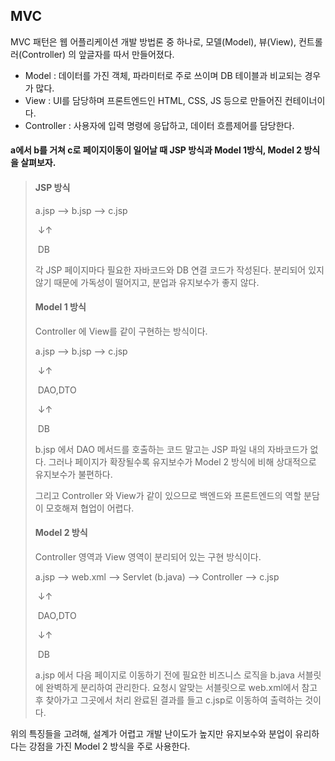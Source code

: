 ## MVC

MVC 패턴은 웹 어플리케이션 개발 방법론 중 하나로, 모델(Model), 뷰(View), 컨트롤러(Controller) 의 앞글자를 따서 만들어졌다.

- Model : 데이터를 가진 객체, 파라미터로 주로 쓰이며 DB 테이블과 비교되는 경우가 많다.
- View : UI를 담당하며 프론트엔드인 HTML, CSS, JS 등으로 만들어진 컨테이너이다.
- Controller : 사용자에 입력 명령에 응답하고, 데이터 흐름제어를 담당한다.



#### a에서 b를 거쳐 c로 페이지이동이 일어날 때 JSP 방식과 Model 1방식, Model 2 방식을 살펴보자.

> #### JSP 방식
>
> a.jsp --> b.jsp --> c.jsp
>
> ​				↓↑
>
> ​				DB
>
> 각 JSP 페이지마다 필요한 자바코드와 DB 연결 코드가 작성된다. 분리되어 있지 않기 때문에 가독성이 떨어지고, 분업과 유지보수가 좋지 않다.
>
> 
>
> #### Model 1 방식
>
> Controller 에 View를 같이 구현하는 방식이다.
>
> a.jsp --> b.jsp --> c.jsp
>
> ​				↓↑
>
> ​			DAO,DTO
>
> ​				↓↑
>
> ​				DB
>
> b.jsp 에서 DAO 메서드를 호출하는 코드 말고는 JSP 파일 내의 자바코드가 없다. 그러나 페이지가 확장될수록 유지보수가 Model 2 방식에 비해 상대적으로 유지보수가 불편하다. 
>
> 그리고 Controller 와 View가 같이 있으므로 백엔드와 프론트엔드의 역할 분담이 모호해져 협업이 어렵다.
>
> 
>
> #### Model 2 방식
>
> Controller 영역과 View 영역이 분리되어 있는 구현 방식이다.
>
> a.jsp --> web.xml --> Servlet (b.java) --> Controller --> c.jsp
>
> ​												↓↑
>
> ​											DAO,DTO
>
> ​												↓↑
>
> ​												DB
>
> a.jsp 에서 다음 페이지로 이동하기 전에 필요한 비즈니스 로직을 b.java 서블릿에 완벽하게 분리하여 관리한다. 요청시 알맞는 서블릿으로  web.xml에서 참고 후 찾아가고 그곳에서 처리 완료된 결과를 들고 c.jsp로 이동하여 출력하는 것이다.



위의 특징들을 고려해, 설계가 어렵고 개발 난이도가 높지만 유지보수와 분업이 유리하다는 강점을 가진 Model 2 방식을 주로 사용한다.